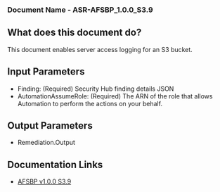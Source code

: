 ### Document Name - ASR-AFSBP_1.0.0_S3.9

## What does this document do?
This document enables server access logging for an S3 bucket.

## Input Parameters
* Finding: (Required) Security Hub finding details JSON
* AutomationAssumeRole: (Required) The ARN of the role that allows Automation to perform the actions on your behalf.

## Output Parameters
* Remediation.Output

## Documentation Links
* [AFSBP v1.0.0 S3.9](https://docs.aws.amazon.com/securityhub/latest/userguide/securityhub-standards-fsbp-controls.html#fsbp-s3-9)
